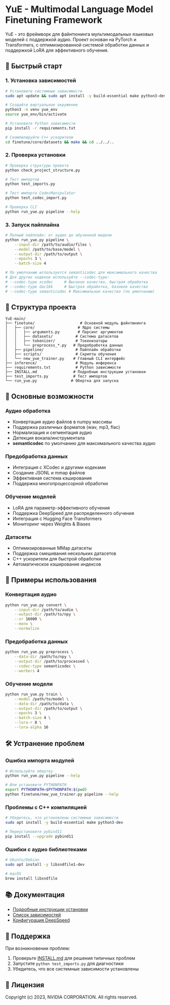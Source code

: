# YuE - Multimodal Language Model Finetuning Framework

YuE - это фреймворк для файнтюнинга мультимодальных языковых моделей с поддержкой аудио. Проект основан на PyTorch и Transformers, с оптимизированной системой обработки данных и поддержкой LoRA для эффективного обучения.

## 🚀 Быстрый старт

### 1. Установка зависимостей

```bash
# Установите системные зависимости
sudo apt update && sudo apt install -y build-essential make python3-dev

# Создайте виртуальное окружение
python3 -m venv yue_env
source yue_env/bin/activate

# Установите Python зависимости
pip install -r requirements.txt

# Скомпилируйте C++ ускорители
cd finetune/core/datasets && make && cd ../../..
```

### 2. Проверка установки

```bash
# Проверка структуры проекта
python check_project_structure.py

# Тест импортов
python test_imports.py

# Тест импорта CodecManipulator
python test_codec_import.py

# Проверка CLI
python run_yue.py pipeline --help
```

### 3. Запуск пайплайна

```bash
# Полный пайплайн: от аудио до обученной модели
python run_yue.py pipeline \
    --input-dir /path/to/audio/files \
    --model /path/to/base/model \
    --output-dir /path/to/output \
    --epochs 3 \
    --batch-size 4

# По умолчанию используется semanticodec для максимального качества
# Для других кодеков используйте --codec-type:
# --codec-type xcodec     # Высокое качество, быстрая обработка
# --codec-type dac16k     # Быстрая обработка, базовое качество
# --codec-type semanticodec # Максимальное качество (по умолчанию)
```

## 📁 Структура проекта

```
YuE-main/
├── finetune/                    # Основной модуль файнтюнинга
│   ├── core/                   # Ядро системы
│   │   ├── arguments.py        # Парсинг аргументов
│   │   ├── datasets/          # Система датасетов
│   │   ├── tokenizer/         # Токенизаторы
│   │   └── preprocess_*.py   # Предобработка данных
│   ├── pipeline/              # Пайплайн обработки
│   ├── scripts/               # Скрипты обучения
│   └── new_yue_trainer.py    # Главный CLI интерфейс
├── inference/                 # Модуль инференса
├── requirements.txt           # Python зависимости
├── INSTALL.md                # Подробные инструкции установки
├── test_imports.py           # Тест импортов
└── run_yue.py               # Обертка для запуска
```

## 🔧 Основные возможности

### Аудио обработка
- Конвертация аудио файлов в numpy массивы
- Поддержка различных форматов (wav, mp3, flac)
- Нормализация и сегментация аудио
- Детекция вокала/инструментала
- **semanticodec** по умолчанию для максимального качества аудио

### Предобработка данных
- Интеграция с XCodec и другими кодеками
- Создание JSONL и mmap файлов
- Эффективная система кэширования
- Поддержка многопроцессорной обработки

### Обучение моделей
- LoRA для параметр-эффективного обучения
- Поддержка DeepSpeed для распределенного обучения
- Интеграция с Hugging Face Transformers
- Мониторинг через Weights & Biases

### Датасеты
- Оптимизированные MMap датасеты
- Поддержка смешивания нескольких датасетов
- C++ ускорители для быстрой обработки
- Автоматическое кэширование индексов

## 📖 Примеры использования

### Конвертация аудио
```bash
python run_yue.py convert \
    --input-dir /path/to/audio \
    --output-dir /path/to/npy \
    --sr 16000 \
    --mono \
    --normalize
```

### Предобработка данных
```bash
python run_yue.py preprocess \
    --data-dir /path/to/npy \
    --output-dir /path/to/processed \
    --codec-type semanticodec \
    --workers 4
```

### Обучение модели
```bash
python run_yue.py train \
    --model /path/to/model \
    --data-dir /path/to/data \
    --output-dir /path/to/output \
    --epochs 3 \
    --batch-size 4 \
    --lora-r 8 \
    --lora-alpha 16
```

## 🛠️ Устранение проблем

### Ошибка импорта модулей
```bash
# Используйте обертку
python run_yue.py pipeline --help

# Или установите PYTHONPATH
export PYTHONPATH=$PYTHONPATH:$(pwd)
python finetune/new_yue_trainer.py pipeline --help
```

### Проблемы с C++ компиляцией
```bash
# Убедитесь, что установлены системные зависимости
sudo apt install -y build-essential make python3-dev

# Переустановите pybind11
pip install --upgrade pybind11
```

### Ошибки с аудио библиотеками
```bash
# Ubuntu/Debian
sudo apt install -y libsndfile1-dev

# macOS
brew install libsndfile
```

## 📚 Документация

- [Подробные инструкции установки](INSTALL.md)
- [Список зависимостей](requirements.txt)
- [Конфигурация DeepSpeed](finetune/config/ds_config_zero2.json)

## 🤝 Поддержка

При возникновении проблем:

1. Проверьте [INSTALL.md](INSTALL.md) для решения типичных проблем
2. Запустите `python test_imports.py` для диагностики
3. Убедитесь, что все системные зависимости установлены

## 📄 Лицензия

Copyright (c) 2023, NVIDIA CORPORATION. All rights reserved. 